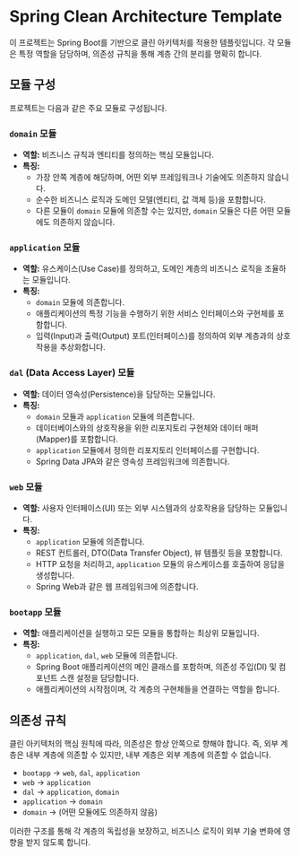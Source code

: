 # Spring Clean Architecture Template

이 프로젝트는 Spring Boot를 기반으로 클린 아키텍처를 적용한 템플릿입니다. 각 모듈은 특정 역할을 담당하며, 의존성 규칙을 통해 계층 간의 분리를 명확히 합니다.

## 모듈 구성

프로젝트는 다음과 같은 주요 모듈로 구성됩니다.

### `domain` 모듈

*   **역할:** 비즈니스 규칙과 엔티티를 정의하는 핵심 모듈입니다.
*   **특징:**
    *   가장 안쪽 계층에 해당하며, 어떤 외부 프레임워크나 기술에도 의존하지 않습니다.
    *   순수한 비즈니스 로직과 도메인 모델(엔티티, 값 객체 등)을 포함합니다.
    *   다른 모듈이 `domain` 모듈에 의존할 수는 있지만, `domain` 모듈은 다른 어떤 모듈에도 의존하지 않습니다.

### `application` 모듈

*   **역할:** 유스케이스(Use Case)를 정의하고, 도메인 계층의 비즈니스 로직을 조율하는 모듈입니다.
*   **특징:**
    *   `domain` 모듈에 의존합니다.
    *   애플리케이션의 특정 기능을 수행하기 위한 서비스 인터페이스와 구현체를 포함합니다.
    *   입력(Input)과 출력(Output) 포트(인터페이스)를 정의하여 외부 계층과의 상호작용을 추상화합니다.

### `dal` (Data Access Layer) 모듈

*   **역할:** 데이터 영속성(Persistence)을 담당하는 모듈입니다.
*   **특징:**
    *   `domain` 모듈과 `application` 모듈에 의존합니다.
    *   데이터베이스와의 상호작용을 위한 리포지토리 구현체와 데이터 매퍼(Mapper)를 포함합니다.
    *   `application` 모듈에서 정의한 리포지토리 인터페이스를 구현합니다.
    *   Spring Data JPA와 같은 영속성 프레임워크에 의존합니다.

### `web` 모듈

*   **역할:** 사용자 인터페이스(UI) 또는 외부 시스템과의 상호작용을 담당하는 모듈입니다.
*   **특징:**
    *   `application` 모듈에 의존합니다.
    *   REST 컨트롤러, DTO(Data Transfer Object), 뷰 템플릿 등을 포함합니다.
    *   HTTP 요청을 처리하고, `application` 모듈의 유스케이스를 호출하여 응답을 생성합니다.
    *   Spring Web과 같은 웹 프레임워크에 의존합니다.

### `bootapp` 모듈

*   **역할:** 애플리케이션을 실행하고 모든 모듈을 통합하는 최상위 모듈입니다.
*   **특징:**
    *   `application`, `dal`, `web` 모듈에 의존합니다.
    *   Spring Boot 애플리케이션의 메인 클래스를 포함하며, 의존성 주입(DI) 및 컴포넌트 스캔 설정을 담당합니다.
    *   애플리케이션의 시작점이며, 각 계층의 구현체들을 연결하는 역할을 합니다.

## 의존성 규칙

클린 아키텍처의 핵심 원칙에 따라, 의존성은 항상 안쪽으로 향해야 합니다. 즉, 외부 계층은 내부 계층에 의존할 수 있지만, 내부 계층은 외부 계층에 의존할 수 없습니다.

*   `bootapp` -> `web`, `dal`, `application`
*   `web` -> `application`
*   `dal` -> `application`, `domain`
*   `application` -> `domain`
*   `domain` -> (어떤 모듈에도 의존하지 않음)

이러한 구조를 통해 각 계층의 독립성을 보장하고, 비즈니스 로직이 외부 기술 변화에 영향을 받지 않도록 합니다.
